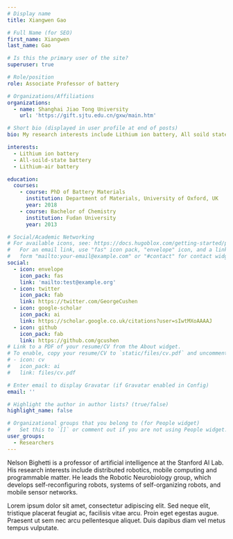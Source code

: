 ```yaml
---
# Display name
title: Xiangwen Gao

# Full Name (for SEO)
first_name: Xiangwen
last_name: Gao

# Is this the primary user of the site?
superuser: true

# Role/position
role: Associate Professor of battery

# Organizations/Affiliations
organizations:
  - name: Shanghai Jiao Tong University
    url: 'https://gift.sjtu.edu.cn/gxw/main.htm'

# Short bio (displayed in user profile at end of posts)
bio: My research interests include Lithium ion battery, All soild state battery and Lithium-air battery and so on.

interests:
  - Lithium ion battery
  - All-soild-state battery
  - Lithium-air battery

education:
  courses:
    - course: PhD of Battery Materials
      institution: Department of Materials, University of Oxford, UK
      year: 2018
    - course: Bachelor of Chemistry 
      institution: Fudan University
      year: 2013

# Social/Academic Networking
# For available icons, see: https://docs.hugoblox.com/getting-started/page-builder/#icons
#   For an email link, use "fas" icon pack, "envelope" icon, and a link in the
#   form "mailto:your-email@example.com" or "#contact" for contact widget.
social:
  - icon: envelope
    icon_pack: fas
    link: 'mailto:test@example.org'
  - icon: twitter
    icon_pack: fab
    link: https://twitter.com/GeorgeCushen
  - icon: google-scholar
    icon_pack: ai
    link: https://scholar.google.co.uk/citations?user=sIwtMXoAAAAJ
  - icon: github
    icon_pack: fab
    link: https://github.com/gcushen
# Link to a PDF of your resume/CV from the About widget.
# To enable, copy your resume/CV to `static/files/cv.pdf` and uncomment the lines below.
# - icon: cv
#   icon_pack: ai
#   link: files/cv.pdf

# Enter email to display Gravatar (if Gravatar enabled in Config)
email: ''

# Highlight the author in author lists? (true/false)
highlight_name: false

# Organizational groups that you belong to (for People widget)
#   Set this to `[]` or comment out if you are not using People widget.
user_groups:
  - Researchers
---
```


Nelson Bighetti is a professor of artificial intelligence at the Stanford AI Lab. His research interests include distributed robotics, mobile computing and programmable matter. He leads the Robotic Neurobiology group, which develops self-reconfiguring robots, systems of self-organizing robots, and mobile sensor networks.

Lorem ipsum dolor sit amet, consectetur adipiscing elit. Sed neque elit, tristique placerat feugiat ac, facilisis vitae arcu. Proin eget egestas augue. Praesent ut sem nec arcu pellentesque aliquet. Duis dapibus diam vel metus tempus vulputate.
